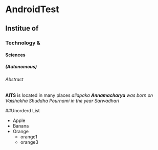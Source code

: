 # AndroidTest
##  Institue of
### Technology &
#### Sciences
##### (Autonomous)
###### Abstract


**AITS** is located in many places
*allapaka __Annamacharya__ was born on Vaishakha Shuddha Pournami in the year Sarwadhari*

##Unorderd List
* Apple
* Banana
* Orange
    * orange1
    * orange3
